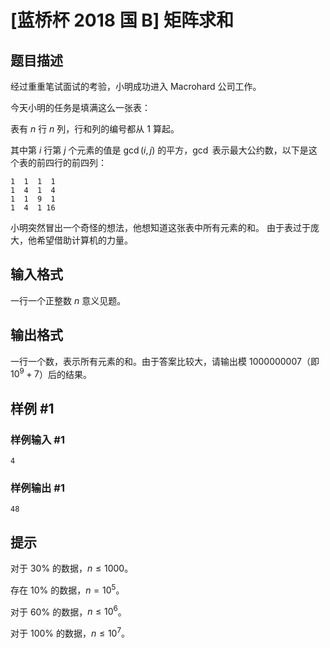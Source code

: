 # [蓝桥杯 2018 国 B] 矩阵求和

## 题目描述

经过重重笔试面试的考验，小明成功进入 Macrohard 公司工作。

今天小明的任务是填满这么一张表：

表有 $n$ 行 $n$ 列，行和列的编号都从 $1$ 算起。

其中第 $i$ 行第 $j$ 个元素的值是 $\gcd(i, j)$ 的平方，$\gcd$ 表示最大公约数，以下是这个表的前四行的前四列：

```
1  1  1  1
1  4  1  4
1  1  9  1
1  4  1 16
```

小明突然冒出一个奇怪的想法，他想知道这张表中所有元素的和。
由于表过于庞大，他希望借助计算机的力量。


## 输入格式

一行一个正整数 $n$ 意义见题。

## 输出格式

一行一个数，表示所有元素的和。由于答案比较大，请输出模 $1000000007$（即$10^9+7$）后的结果。

## 样例 #1

### 样例输入 #1
```
4
```

### 样例输出 #1

```
48
```

## 提示

对于 $30\%$ 的数据，$n\le 1000$。

存在 $10\%$ 的数据，$n = 10^5$。

对于 $60\%$ 的数据，$n\le 10^6$。

对于 $100\%$ 的数据，$n\le 10^7$。

